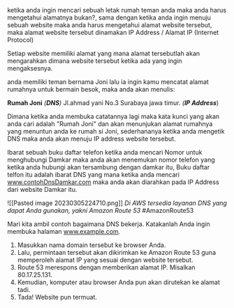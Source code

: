 ketika anda ingin mencari sebuah letak rumah teman anda maka anda harus mengetahui alamatnya bukan?, sama dengan ketika anda ingin menuju sebuah website maka anda harus mengetahui alamat website tersebut, maka alamat website tersebut dinamakan IP Address / Alamat IP (Internet Protocol)

Setiap website memiliki alamat yang mana alamat tersebutlah akan mengarahkan dimana website tersebut ketika ada yang ingin mengaksesnya.

anda memiliki teman bernama Joni lalu ia ingin kamu mencatat alamat rumahnya untuk bermain besok, maka anda akan menulis:

**Rumah Joni** *(**DNS**)* 
Jl.ahmad yani No.3 Surabaya jawa timur. *(**IP Address***) 

Dimana ketika anda membuka catatannya lagi maka kata kunci yang akan anda cari adalah "Rumah Joni" dan akan menunjukan alamat rumahnya yang menuntun anda ke rumah si Joni, sederhananya ketika anda mengetik DNS maka anda akan menuju IP address website tersebut.

Ibarat sebuah buku daftar telefon ketika anda mencari Nomor untuk menghubungi  Damkar maka anda akan menemukan nomor telefon yang ketika anda hubungi akan tersambung dengan damkar itu, Buku daftar telfon itu adalah ibarat DNS yang mana ketika anda mencari www.contohDnsDamkar.com maka anda akan diarahkan pada IP Address dari website Damkar itu.

![[Pasted image 20230305224710.png]]
*Di AWS tersedia layanan DNS yang dapat Anda gunakan, yakni Amazon Route 53* #AmazonRoute53

Mari kita ambil contoh bagaimana DNS bekerja. Katakanlah Anda ingin membuka halaman www.example.com.

1.  Masukkan nama domain tersebut ke browser Anda.
2.  Lalu, permintaan tersebut akan dikirimkan ke Amazon Route 53 guna memperoleh alamat IP yang sesuai dengan website tersebut.
3.  Route 53 merespons dengan memberikan alamat IP. Misalkan 80.17.25.131.
4.  Kemudian, komputer atau browser Anda pun akan dirutekan ke alamat tadi.
5.  Tada! Website pun termuat.

